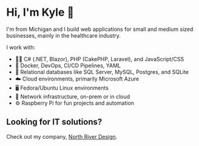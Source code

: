 # Hi, I'm Kyle 👋

I'm from Michigan and I build web applications for small and medium sized businesses, mainly in the healthcare industry.

I work with:
* 👨‍💻 C# (.NET, Blazor), PHP (CakePHP, Laravel), and JavaScript/CSS
* 🐋 Docker, DevOps, CI/CD Pipelines, YAML
* 💾 Relational databases like SQL Server, MySQL, Postgres, and SQLite
* ☁️ Cloud environments, primarily Microsoft Azure
* 🖥️ Fedora/Ubuntu Linux environments
* 🛜 Network infrastructure, on-prem or in cloud
* ⚙️ Raspberry Pi for fun projects and automation

## Looking for IT solutions?

Check out my company, [North River Design](https://northriverdesign.com).
